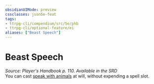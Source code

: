 ```yaml
---
obsidianUIMode: preview
cssclasses: json5e-feat
tags:
- ttrpg-cli/compendium/src/5e/phb
- ttrpg-cli/optional-feature/ei
aliases: ["Beast Speech"]
---
```

# Beast Speech
*Source: Player's Handbook p. 110. Available in the <span title='Systems Reference Document (5.1)'>SRD</span>*  
You can cast [speak with animals](Misc%20Files/CLI/compendium/spells/speak-with-animals-xphb.md) at will, without expending a spell slot.